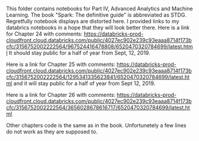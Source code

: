 This folder contains notebooks for Part IV, Advanced Analytics and Machine Learning. The book "Spark: The definitive guide" is abbreviated as STDG.
Regretfully notebook displays are distorted here. I provided links to my databrics notebooks in a hope that they will look better there.
Here is a link for Chapter 24 with comments: https://databricks-prod-cloudfront.cloud.databricks.com/public/4027ec902e239c93eaaa8714f173bcfc/3156752002222564/967524416478808/6520470320784699/latest.html
 It should stay public for a half of year from Sept, 12, 2019.

Here is a link for Chapter 25 with comments: https://databricks-prod-cloudfront.cloud.databricks.com/public/4027ec902e239c93eaaa8714f173bcfc/3156752002222564/1295341335623841/6520470320784699/latest.html and it will stay public for a half of year from Sept 12, 2019.

Here is a link for Chapter 26 with comments: https://databricks-prod-cloudfront.cloud.databricks.com/public/4027ec902e239c93eaaa8714f173bcfc/3156752002222564/3656028678616717/6520470320784699/latest.html

Other chapters code is the same as in the book. Unfortunetely a few lines do not work as they are supposed to.
